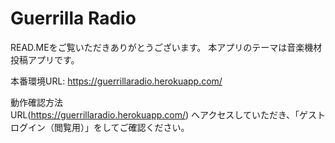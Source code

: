 # Guerrilla Radio
READ.MEをご覧いただきありがとうございます。
本アプリのテーマは音楽機材投稿アプリです。

本番環境URL: https://guerrillaradio.herokuapp.com/

動作確認方法  
URL(https://guerrillaradio.herokuapp.com/) へアクセスしていただき、「ゲストログイン（閲覧用）」をしてご確認ください。
